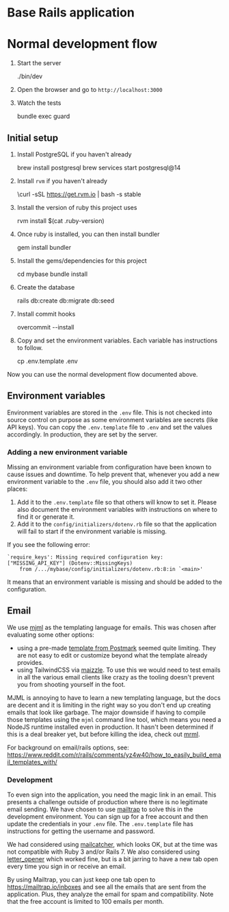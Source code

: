 # Base Rails application

# Normal development flow

1. Start the server

   ./bin/dev

2. Open the browser and go to `http://localhost:3000`

3. Watch the tests

   bundle exec guard

## Initial setup

1. Install PostgreSQL if you haven't already

   brew install postgresql
   brew services start postgresql@14

2. Install `rvm` if you haven't already

   \curl -sSL https://get.rvm.io | bash -s stable

3. Install the version of ruby this project uses

   rvm install $(cat .ruby-version)

4. Once ruby is installed, you can then install bundler

   gem install bundler

5. Install the gems/dependencies for this project

   cd mybase
   bundle install

6. Create the database

   rails db:create db:migrate db:seed

7. Install commit hooks

   overcommit --install

8. Copy and set the environment variables. Each variable has instructions to follow.

   cp .env.template .env

Now you can use the normal development flow documented above.

## Environment variables

Environment variables are stored in the `.env` file. This is not checked into source control on purpose as some environment variables are secrets (like API keys). You can copy the `.env.template` file to `.env` and set the values accordingly. In production, they are set by the server.

### Adding a new environment variable

Missing an environment variable from configuration have been known to cause issues and downtime. To help prevent that, whenever you add a new environment variable to the `.env` file, you should also add it two other places:

1. Add it to the `.env.template` file so that others will know to set it. Please also document the environment variables with instructions on where to find it or generate it.
1. Add it to the `config/initializers/dotenv.rb` file so that the application will fail to start if the environment variable is missing.

If you see the following error:

    `require_keys': Missing required configuration key: ["MISSING_API_KEY"] (Dotenv::MissingKeys)
    	from /.../mybase/config/initializers/dotenv.rb:8:in `<main>'

It means that an environment variable is missing and should be added to the configuration.

## Email

We use [mjml](https://documentation.mjml.io/) as the templating language for emails. This was chosen after evaluating some other options:

- using a pre-made [template from Postmark](https://github.com/ActiveCampaign/postmark-templates) seemed quite limiting. They are not easy to edit or customize beyond what the template already provides.
- using TailwindCSS via [maizzle](https://github.com/maizzle). To use this we would need to test emails in all the various email clients like crazy as the tooling doesn't prevent you from shooting yourself in the foot.

MJML is annoying to have to learn a new templating language, but the docs are decent and it is limiting in the right way so you don't end up creating emails that look like garbage. The major downside if having to compile those templates using the `mjml` command line tool, which means you need a NodeJS runtime installed even in production. It hasn't been determined if this is a deal breaker yet, but before killing the idea, check out [mrml](https://github.com/sighmon/mjml-rails?tab=readme-ov-file#using-mrml-with-included-binaries).

For background on email/rails options, see: https://www.reddit.com/r/rails/comments/yz4w40/how_to_easily_build_email_templates_with/

### Development

To even sign into the application, you need the magic link in an email. This presents a challenge outside of production where there is no legitimate email sending. We have chosen to use [mailtrap](https://mailtrap.io/email-sandbox/) to solve this in the development environment. You can sign up for a free account and then update the credentials in your `.env` file. The `.env.template` file has instructions for getting the username and password.

We had considered using [mailcatcher](https://mailcatcher.me/), which looks OK, but at the time was not compatible with Ruby 3 and/or Rails 7. We also considered using [letter_opener](https://github.com/ryanb/letter_opener) which worked fine, but is a bit jarring to have a new tab open every time you sign in or receive an email.

By using Mailtrap, you can just keep one tab open to https://mailtrap.io/inboxes and see all the emails that are sent from the application. Plus, they analyze the email for spam and compatibility. Note that the free account is limited to 100 emails per month.
